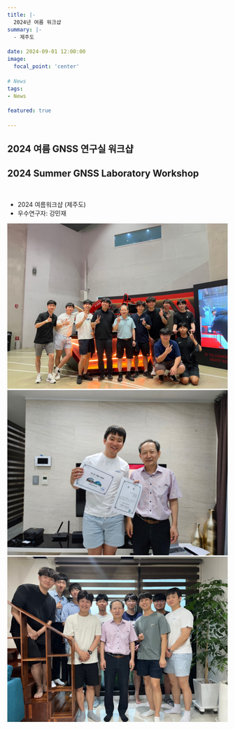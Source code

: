 ```yaml
---
title: |-
  2024년 여름 워크샵
summary: |-
  - 제주도

date: 2024-09-01 12:00:00
image:
  focal_point: 'center'

# News
tags: 
- News

featured: true

---
```


## 2024 여름 GNSS 연구실 워크샵
## 2024 Summer GNSS Laboratory Workshop

</br>

- 2024 여름워크샵 (제주도)
- 우수연구자: 강민재

 ![featuered](featured.jpg)
 ![240301-fig1](fig1.jpg)
 ![240301-fig2](fig2.jpg)